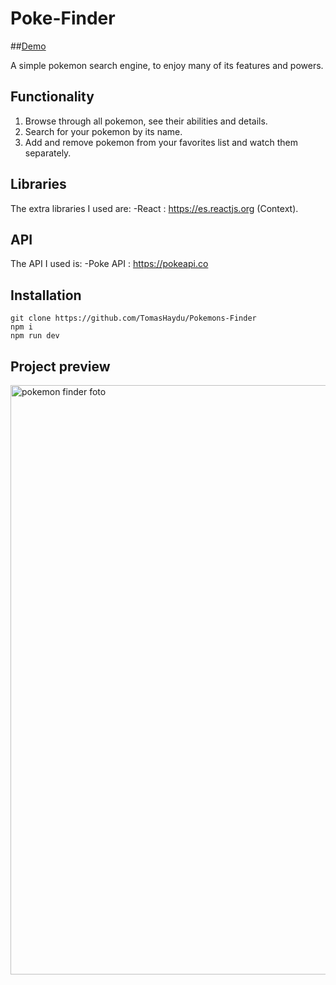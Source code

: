 # Poke-Finder

##[Demo](https://silver-frangollo-ee0b0b.netlify.app)

A simple pokemon search engine, to enjoy many of its features and powers.

## Functionality
1. Browse through all pokemon, see their abilities and details.
2. Search for your pokemon by its name.
3. Add and remove pokemon from your favorites list and watch them separately.

## Libraries

The extra libraries I used are:
	-React : https://es.reactjs.org (Context).

## API

The API I used is:
	-Poke API : https://pokeapi.co

## Installation
	git clone https://github.com/TomasHaydu/Pokemons-Finder
	npm i
	npm run dev

## Project preview

<img width="943" alt="pokemon finder foto" src="https://user-images.githubusercontent.com/103974880/218335342-0f9ea517-a6a3-4f74-bf41-e6448eab677d.png">
